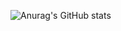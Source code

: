 ![Anurag's GitHub stats](https://github-readme-stats.vercel.app/api?username=JacoMalan1&theme=gruvbox)
